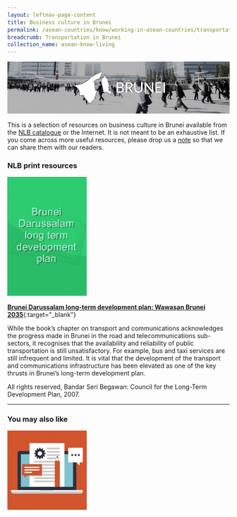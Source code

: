 ```yaml
---
layout: leftnav-page-content
title: Business culture in Brunei
permalink: /asean-countries/know/working-in-asean-countries/transportation-in-brunei/
breadcrumb: Transportation in Brunei
collection_name: asean-know-living
---
```


<img src="/images/asean-working/ASEAN-Brunei-Business-Culture.jpg" alt="Business culture Brunei banner" style="width:800px;" />

This is a selection of resources on business culture in Brunei available from the [NLB catalogue](http://catalogue.nlb.gov.sg/) or the Internet.  It is not meant to be an exhaustive list. If you come across more useful resources, please drop us a [note](http://www.eyeonasia.sg/contact/) so that we can share them with our readers.

### **NLB print resources**

<img src="/images/book-covers/Brunei-Darussalam-long-term-development-plan-Wawasan-Brunei-2035.png" style="width:180px;" />

[**Brunei Darussalam long-term development plan: Wawasan Brunei 2035**](http://eservice.nlb.gov.sg/item_holding.aspx?bid=13117939){:target="_blank"}

While the book’s chapter on transport and communications acknowledges the progress made in Brunei in the road and telecommunications sub-sectors, it recognises that the availability and reliability of public transportation is still unsatisfactory. For example, bus and taxi services are still infrequent and limited. It is vital that the development of the transport and communications infrastructure has been elevated as one of the key thrusts in Brunei’s long-term development plan.

All rights reserved, Bandar Seri Begawan: Council for the Long-Term Development Plan, 2007.



---

### **You may also like**

<img src="/images/resources/Article 4.jpg" style="width:180px;" />

